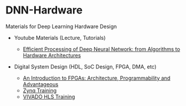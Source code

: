 # DNN-Hardware
Materials for Deep Learning Hardware Design

* Youtube Materials (Lecture, Tutorials)
   * [Efficient Processing of Deep Neural Network: from Algorithms to Hardware Architectures](https://slideslive.com/38922815/efficient-processing-of-deep-neural-network-from-algorithms-to-hardware-architectures)


* Digital System Design (HDL, SoC Design, FPGA, DMA, etc)
   * [An Introduction to FPGAs: Architecture, Programmability and Advantageous](https://www.youtube.com/watch?v=ahws--oNpBc&list=PLXHMvqUANAFOviU0J8HSp0E91lLJInzX1)
   * [Zynq Training](https://www.youtube.com/watch?v=_rm6bPxAk7E&list=PLo7bVbJhQ6qyAc5-z6CtWhZAiFk2GkZD8)
   * [VIVADO HLS Training](https://www.youtube.com/watch?v=kgae3Wzqngs&list=PLo7bVbJhQ6qzK6ELKCm8H_WEzzcr5YXHC)
